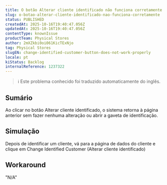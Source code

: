 ```yaml
---
title: O botão Alterar cliente identificado não funciona corretamente
slug: o-botao-alterar-cliente-identificado-nao-funciona-corretamente
status: PUBLISHED
createdAt: 2025-10-16T19:40:47.056Z
updatedAt: 2025-10-16T19:40:47.056Z
contentType: knownIssue
productTeam: Physical Stores
author: 2mXZkbi0oi061KicTExNjo
tag: Physical Stores
slugEN: change-identified-customer-button-does-not-work-properly
locale: pt
kiStatus: Backlog
internalReference: 1237322
---
```


>ℹ️ Este problema conhecido foi traduzido automaticamente do inglês.

## Sumário


Ao clicar no botão Alterar cliente identificado, o sistema retorna à página anterior sem fazer nenhuma alteração ou abrir a gaveta de identificação.
## Simulação


Depois de identificar um cliente, vá para a página de dados do cliente e clique em Change Identified Customer (Alterar cliente identificado)
## Workaround

"N/A"



